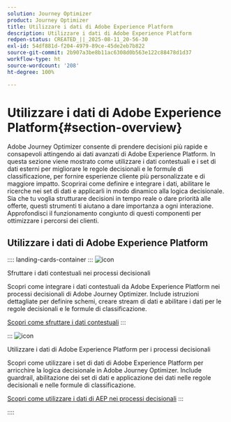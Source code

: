 ```yaml
---
solution: Journey Optimizer
product: Journey Optimizer
title: Utilizzare i dati di Adobe Experience Platform
description: Utilizzare i dati di Adobe Experience Platform
redpen-status: CREATED_||_2025-08-11_20-56-30
exl-id: 54df881d-f204-4979-89ce-45de2eb7b822
source-git-commit: 2b907a3be8b11ac6308d0b563e122c88478d1d37
workflow-type: ht
source-wordcount: '208'
ht-degree: 100%

---
```


# Utilizzare i dati di Adobe Experience Platform{#section-overview}

Adobe Journey Optimizer consente di prendere decisioni più rapide e consapevoli attingendo ai dati avanzati di Adobe Experience Platform. In questa sezione viene mostrato come utilizzare i dati contestuali e i set di dati esterni per migliorare le regole decisionali e le formule di classificazione, per fornire esperienze cliente più personalizzate e di maggiore impatto. Scoprirai come definire e integrare i dati, abilitare le ricerche nei set di dati e applicarli in modo dinamico alla logica decisionale. Sia che tu voglia strutturare decisioni in tempo reale o dare priorità alle offerte, questi strumenti ti aiutano a dare importanza a ogni interazione. Approfondisci il funzionamento congiunto di questi componenti per ottimizzare i percorsi dei clienti.

## Utilizzare i dati di Adobe Experience Platform

:::: landing-cards-container
:::
![icon](https://cdn.experienceleague.adobe.com/icons/puzzle-piece.svg)

Sfruttare i dati contestuali nei processi decisionali

Scopri come integrare i dati contestuali da Adobe Experience Platform nei processi decisionali di Adobe Journey Optimizer. Include istruzioni dettagliate per definire schemi, creare stream di dati e abilitare i dati per le regole decisionali e le formule di classificazione.

[Scopri come sfruttare i dati contestuali](../using/experience-decisioning/context-data.md)
:::

:::
![icon](https://cdn.experienceleague.adobe.com/icons/gear.svg)

Utilizzare i dati di Adobe Experience Platform per i processi decisionali

Scopri come utilizzare i set di dati di Adobe Experience Platform per arricchire la logica decisionale in Adobe Journey Optimizer. Include guardrail, abilitazione dei set di dati e applicazione dei dati nelle regole decisionali e nelle formule di classificazione.

[Scopri come utilizzare i dati di AEP nei processi decisionali](../using/experience-decisioning/aep-data-exd.md)
:::

::::
